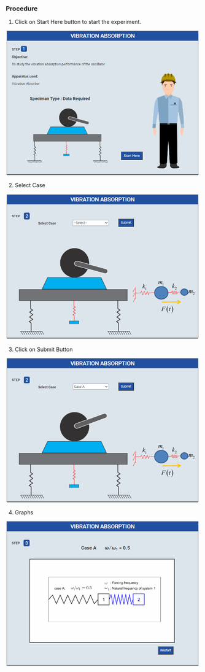 ### Procedure


1. Click on Start Here button to start the experiment.
 
<img src="images/pr1.png"/>

2. Select Case
 
<img src="images/pr2.png"/>

3. Click on Submit Button
 
<img src="images/pr3.png"/>

4. Graphs

<img src="images/pr4.png"/>

<!-- 4. Please Fill all values these are given and Click on Calculate Button
 
<img src="images/p5.png"/>

5. Show the Graphs
 
<img src="images/p6.png"/> -->

